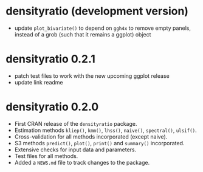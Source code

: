# densityratio (development version)

* update `plot_bivariate()` to depend on `ggh4x` to remove empty panels, instead
of a grob (such that it remains a ggplot) object

# densityratio 0.2.1

* patch test files to work with the new upcoming ggplot release
* update link readme

# densityratio 0.2.0

* First CRAN release of the `densityratio` package.
* Estimation methods `kliep()`, `kmm()`, `lhss()`, `naive()`, `spectral()`,
`ulsif()`.
* Cross-validation for all methods incorporated (except naive).
* S3 methods `predict()`, `plot()`, `print()` and `summary()` incorporated.
* Extensive checks for input data and parameters.
* Test files for all methods.
* Added a `NEWS.md` file to track changes to the package.
